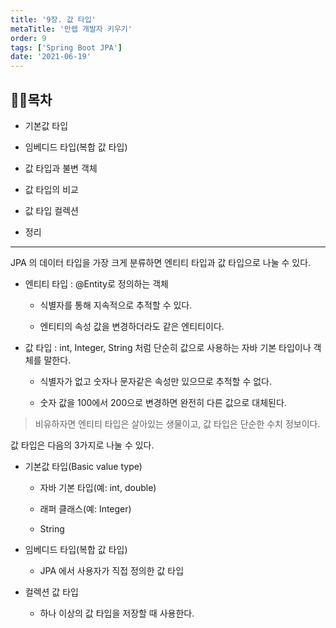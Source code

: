 ```yaml
---
title: '9장. 값 타입'
metaTitle: '만렙 개발자 키우기'
order: 9
tags: ['Spring Boot JPA']
date: '2021-06-19'
---
```


## 🤸‍♂️목차

- 기본값 타입

* 임베디드 타입(복합 값 타입)

- 값 타입과 불변 객체

* 값 타입의 비교

- 값 타입 컬렉션

* 정리

<hr/>

JPA 의 데이터 타입을 가장 크게 분류하면 엔티티 타입과 값 타입으로 나눌 수 있다.

- 엔티티 타입 : @Entity로 정의하는 객체

  - 식별자를 통해 지속적으로 추적할 수 있다.

  - 엔티티의 속성 값을 변경하더라도 같은 엔티티이다.

* 값 타입 : int, Integer, String 처럼 단순히 값으로 사용하는 자바 기본 타입이나 객체를 말한다.

  - 식별자가 없고 숫자나 문자같은 속성만 있으므로 추적할 수 없다.

  - 숫자 값을 100에서 200으로 변경하면 완전히 다른 값으로 대체된다.

> 비유하자면 엔티티 타입은 살아있는 생물이고, 값 타입은 단순한 수치 정보이다.

값 타입은 다음의 3가지로 나눌 수 있다.

- 기본값 타입(Basic value type)

  - 자바 기본 타입(예: int, double)

  - 래퍼 클래스(예: Integer)

  - String

* 임베디드 타입(복합 값 타입)

  - JPA 에서 사용자가 직접 정의한 값 타입

- 컬렉션 값 타입

  - 하나 이상의 값 타입을 저장할 때 사용한다.
